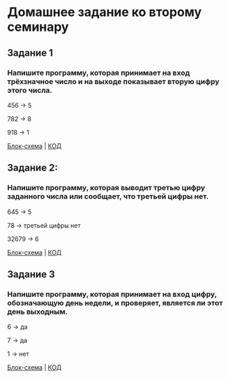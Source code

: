 # Домашнее задание ко второму семинару

## Задание 1

### Напишите программу, которая принимает на вход трёхзначное число и на выходе показывает вторую цифру этого числа.

456 -> 5

782 -> 8

918 -> 1

[Блок-схема](Task1\diagram1.drawio.png) | [КОД](https://github.com/XeniaLS13/Homework2Console/blob/main/Task1/Program.cs)

## Задание 2:

### Напишите программу, которая выводит третью цифру заданного числа или сообщает, что третьей цифры нет.

645 -> 5

78 -> третьей цифры нет

32679 -> 6

[Блок-схема](Task2\diagram2.drawio.png) | [КОД](https://github.com/XeniaLS13/Homework2Console/blob/main/Task2/Program.cs)

## Задание 3

### Напишите программу, которая принимает на вход цифру, обозначающую день недели, и проверяет, является ли этот день выходным.

6 -> да

7 -> да

1 -> нет

[Блок-схема](Task3\diagram3.drawio.png) | [КОД](https://github.com/XeniaLS13/Homework2Console/blob/main/Task3/Program.cs)